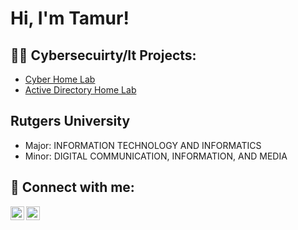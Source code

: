 <h1>Hi, I'm Tamur! 

<h2>👨‍💻 Cybersecuirty/It Projects:</h2>

  - [Cyber Home Lab ](https://github.com/adpickle34/Cyber-Home-Lab-Azure-Honey-pot)
  - [Active Directory Home Lab](https://github.com/adpickle34/ActiveDirectoryLab)

<h2>Rutgers University </h2>

- Major: INFORMATION TECHNOLOGY AND INFORMATICS
- Minor: DIGITAL COMMUNICATION, INFORMATION, AND MEDIA
  

<h2> 🤳 Connect with me:</h2>

[<img align="left" alt="JoshMadakor | LinkedIn" width="22px" src="https://cdn.jsdelivr.net/npm/simple-icons@v3/icons/linkedin.svg" />][linkedin]
[<img align="left" alt="JoshMadakor | Instagram" width="22px" src="https://cdn.jsdelivr.net/npm/simple-icons@v3/icons/instagram.svg" />][instagram]


[instagram]: https://www.instagram.com/tja.tamur/
[linkedin]: https://www.linkedin.com/in/tamur-athir-b9a601255/

<!--
**joshmadakor1/joshmadakor1** is a ✨ _special_ ✨ repository because its `README.md` (this file) appears on your GitHub profile.

Here are some ideas to get you started:

- 🔭 I’m currently working on ...
- 🌱 I’m currently learning ...
- 👯 I’m looking to collaborate on ...
- 🤔 I’m looking for help with ...
- 💬 Ask me about ...
- 📫 How to reach me: ...
- 😄 Pronouns: ...
- ⚡ Fun fact: ...
-->

